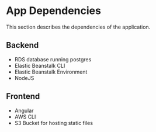 # App Dependencies

This section describes the dependencies of the application.

## Backend

- RDS database running postgres
- Elastic Beanstalk CLI
- Elastic Beanstalk Environment
- NodeJS

## Frontend

- Angular
- AWS CLI
- S3 Bucket for hosting static files
